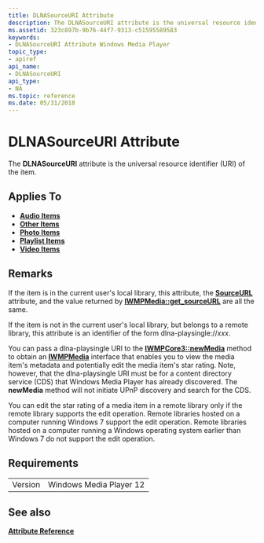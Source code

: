 ```yaml
---
title: DLNASourceURI Attribute
description: The DLNASourceURI attribute is the universal resource identifier (URI) of the item.
ms.assetid: 323c897b-9b76-44f7-9313-c51595589583
keywords:
- DLNASourceURI Attribute Windows Media Player
topic_type:
- apiref
api_name:
- DLNASourceURI
api_type:
- NA
ms.topic: reference
ms.date: 05/31/2018
---
```


# DLNASourceURI Attribute

The **DLNASourceURI** attribute is the universal resource identifier (URI) of the item.

## Applies To

-   [**Audio Items**](audio-item-attributes.md)
-   [**Other Items**](other-item-attributes.md)
-   [**Photo Items**](photo-item-attributes.md)
-   [**Playlist Items**](playlist-attributes-ref.md)
-   [**Video Items**](video-item-attributes.md)

## Remarks

If the item is in the current user's local library, this attribute, the [**SourceURL**](sourceurl-attribute.md) attribute, and the value returned by [**IWMPMedia::get\_sourceURL**](/previous-versions/windows/desktop/api/wmp/nf-wmp-iwmpmedia-get_sourceurl) are all the same.

If the item is not in the current user's local library, but belongs to a remote library, this attribute is an identifier of the form dlna-playsingle://*xxx*.

You can pass a dlna-playsingle URI to the [**IWMPCore3::newMedia**](/previous-versions/windows/desktop/api/wmp/nf-wmp-iwmpcore3-newmedia) method to obtain an [**IWMPMedia**](/previous-versions/windows/desktop/api/wmp/nn-wmp-iwmpmedia) interface that enables you to view the media item's metadata and potentially edit the media item's star rating. Note, however, that the dlna-playsingle URI must be for a content directory service (CDS) that Windows Media Player has already discovered. The **newMedia** method will not initiate UPnP discovery and search for the CDS.

You can edit the star rating of a media item in a remote library only if the remote library supports the edit operation. Remote libraries hosted on a computer running Windows 7 support the edit operation. Remote libraries hosted on a computer running a Windows operating system earlier than Windows 7 do not support the edit operation.

## Requirements



|                    |                                    |
|--------------------|------------------------------------|
| Version<br/> | Windows Media Player 12<br/> |



## See also

<dl> <dt>

[**Attribute Reference**](attribute-reference.md)
</dt> </dl>

 

 





